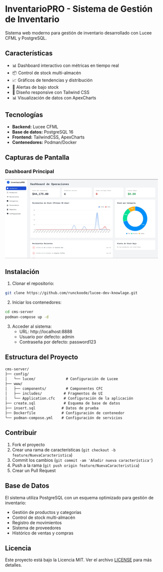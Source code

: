 # InventarioPRO - Sistema de Gestión de Inventario

Sistema web moderno para gestión de inventario desarrollado con Lucee CFML y PostgreSQL.

## Características

- 📊 Dashboard interactivo con métricas en tiempo real
- 📦 Control de stock multi-almacén
- 📈 Gráficos de tendencias y distribución
- 🔔 Alertas de bajo stock
- 📱 Diseño responsive con Tailwind CSS
- 📊 Visualización de datos con ApexCharts

## Tecnologías

- **Backend:** Lucee CFML
- **Base de datos:** PostgreSQL 16
- **Frontend:** TailwindCSS, ApexCharts
- **Contenedores:** Podman/Docker

## Capturas de Pantalla

### Dashboard Principal
![Dashboard](dashboard.jpg)



## Instalación

1. Clonar el repositorio:
```bash
git clone https://github.com/runckoode/lucee-dev-knowlage.git
```

2. Iniciar los contenedores:
```bash
cd cms-server
podman-compose up -d
```

3. Acceder al sistema:
   - URL: http://localhost:8888
   - Usuario por defecto: admin
   - Contraseña por defecto: password123

## Estructura del Proyecto

```
cms-server/
├── config/
│   └── lucee/              # Configuración de Lucee
├── www/
│   ├── components/         # Componentes CFC
│   ├── includes/          # Fragmentos de UI
│   └── Application.cfc    # Configuración de la aplicación
├── create.sql             # Esquema de base de datos
├── insert.sql            # Datos de prueba
├── Dockerfile            # Configuración de contenedor
└── podman-compose.yml    # Configuración de servicios
```

## Contribuir

1. Fork el proyecto
2. Crear una rama de características (`git checkout -b feature/NuevaCaracteristica`)
3. Commit los cambios (`git commit -am 'Añadir nueva característica'`)
4. Push a la rama (`git push origin feature/NuevaCaracteristica`)
5. Crear un Pull Request

## Base de Datos

El sistema utiliza PostgreSQL con un esquema optimizado para gestión de inventario:

- Gestión de productos y categorías
- Control de stock multi-almacén
- Registro de movimientos
- Sistema de proveedores
- Histórico de ventas y compras

## Licencia

Este proyecto está bajo la Licencia MIT. Ver el archivo [LICENSE](LICENSE) para más detalles.